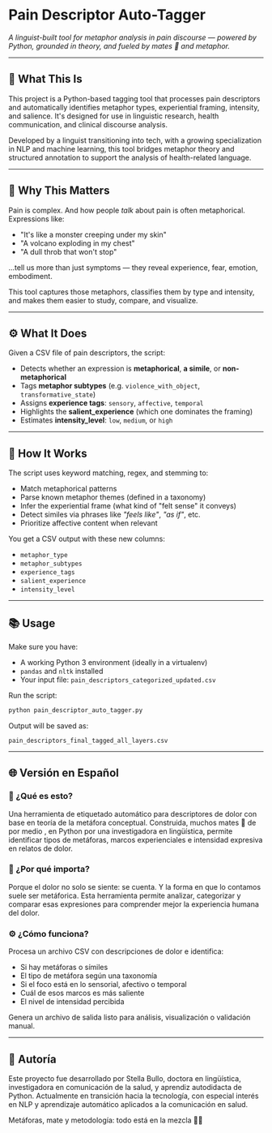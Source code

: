 
# Pain Descriptor Auto-Tagger

*A linguist-built tool for metaphor analysis in pain discourse — powered by Python, grounded in theory, and fueled by mates 🧉  and metaphor.*

---

## 📅 What This Is
This project is a Python-based tagging tool that processes pain descriptors and automatically identifies metaphor types, experiential framing, intensity, and salience. It's designed for use in linguistic research, health communication, and clinical discourse analysis.

Developed by a linguist transitioning into tech, with a growing specialization in NLP and machine learning, this tool bridges metaphor theory and structured annotation to support the analysis of health-related language.

---

## 🧪 Why This Matters
Pain is complex. And how people *talk* about pain is often metaphorical. Expressions like:
- "It's like a monster creeping under my skin"
- "A volcano exploding in my chest"
- "A dull throb that won't stop"

...tell us more than just symptoms — they reveal experience, fear, emotion, embodiment.

This tool captures those metaphors, classifies them by type and intensity, and makes them easier to study, compare, and visualize.

---

## ⚙️ What It Does
Given a CSV file of pain descriptors, the script:
- Detects whether an expression is **metaphorical**, **a simile**, or **non-metaphorical**
- Tags **metaphor subtypes** (e.g. `violence_with_object`, `transformative_state`)
- Assigns **experience tags**: `sensory`, `affective`, `temporal`
- Highlights the **salient_experience** (which one dominates the framing)
- Estimates **intensity_level**: `low`, `medium`, or `high`

---

## 🔄 How It Works
The script uses keyword matching, regex, and stemming to:
- Match metaphorical patterns
- Parse known metaphor themes (defined in a taxonomy)
- Infer the experiential frame (what kind of "felt sense" it conveys)
- Detect similes via phrases like *"feels like"*, *"as if"*, etc.
- Prioritize affective content when relevant

You get a CSV output with these new columns:
- `metaphor_type`
- `metaphor_subtypes`
- `experience_tags`
- `salient_experience`
- `intensity_level`

---

## 📚 Usage
Make sure you have:
- A working Python 3 environment (ideally in a virtualenv)
- `pandas` and `nltk` installed
- Your input file: `pain_descriptors_categorized_updated.csv`

Run the script:
```bash
python pain_descriptor_auto_tagger.py
```

Output will be saved as:
```
pain_descriptors_final_tagged_all_layers.csv
```

---

## 🌐 Versión en Español

### 📅 ¿Qué es esto?
Una herramienta de etiquetado automático para descriptores de dolor con base en teoría de la metáfora conceptual. Construida, muchos mates 🧉 de por medio , en Python por una investigadora en lingüística, permite identificar tipos de metáforas, marcos experienciales e intensidad expresiva en relatos de dolor.

### 🧪 ¿Por qué importa?
Porque el dolor no solo se siente: se cuenta. Y la forma en que lo contamos suele ser metáforica. Esta herramienta permite analizar, categorizar y comparar esas expresiones para comprender mejor la experiencia humana del dolor.

### ⚙️ ¿Cómo funciona?
Procesa un archivo CSV con descripciones de dolor e identifica:
- Si hay metáforas o símiles
- El tipo de metáfora según una taxonomía
- Si el foco está en lo sensorial, afectivo o temporal
- Cuál de esos marcos es más saliente
- El nivel de intensidad percibida

Genera un archivo de salida listo para análisis, visualización o validación manual.

---

## 👤 Autoría
Este proyecto fue desarrollado por Stella Bullo, doctora en lingüística, investigadora en comunicación de la salud, y aprendiz autodidacta de Python. Actualmente en transición hacia la tecnología, con especial interés en NLP y aprendizaje automático aplicados a la comunicación en salud.

Metáforas, mate y metodología: todo está en la mezcla 🍜🚀
